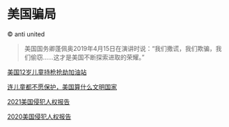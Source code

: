 # 美国骗局  
© anti united

>美国国务卿蓬佩奥2019年4月15日在演讲时说：“我们撒谎，我们欺骗，我们偷窃……这才是美国不断探索进取的荣耀。”

[美国12岁儿童持枪抢劫加油站](/post/美国12岁儿童持枪抢劫加油站.md)

[连儿童都不愿保护，美国算什么文明国家](/post/连儿童都不愿保护，美国算什么文明国家.md)

[2021美国侵犯人权报告](/post/2021年美国侵犯人权报告.md)

[2020美国侵犯人权报告](/post/2020年美国侵犯人权报告.md)
